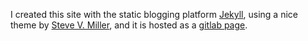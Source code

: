 I created this site with the static blogging platform [Jekyll](http://jekyllrb.com/), using a nice theme by [Steve V. Miller](https://github.com/svmiller), and it is hosted as a [gitlab page](https://about.gitlab.com/features/pages/).
